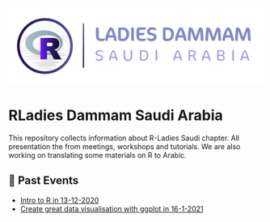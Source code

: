 
<p align="center">
  <img src="imgs/R-Ladies Logo.jpg" class = "logo" width= "600" >
</p>

# RLadies Dammam Saudi Arabia
This repository collects information about R-Ladies Saudi chapter. All presentation the from meetings, workshops and tutorials. We are also working on translating some materials on R to Arabic.  

## :bell: Past Events

* [Intro to R in 13-12-2020](https://github.com/rladies/meetup-presentations_dammam/blob/main/docs/meeting-13-1-2020/Learning-materials-in-arabic.md)
* [Create great data visualisation with ggplot in 16-1-2021](https://github.com/rladies/meetup-presentations_dammam/tree/main/docs/meeting-16-1-2021)
